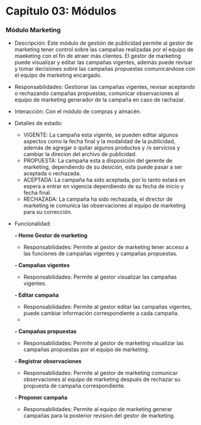 # Capítulo 03: Módulos
###  Módulo Marketing

- Descripción: Este módulo de gestión de publicidad permite al gestor de marketing tener control sobre las campañas realizadas por el equipo de maeketing con el fin de atraer más clientes. El gestor de marketing puede visualizar y editar las campañas vigentes, además puede revisar y tomar decisiones sobre las campañas propuestas comunicandose con el equipo de marketing encargado.

- Responsabilidades: Gestionar las campañas vigentes, revisar aceptando o rechazando campañas propuestas, comunicar observaciones al equipo de marketing generador de la campaña en caso de rachazar. 

- Interacción: Con el módulo de compras y almacén.

- Detalles de estado:
  - VIGENTE: La campaña esta vigente, se pueden editar algunos aspectos como la fecha final y la modalidad de la publicidad, además de agregar o quitar algunos productos y /o servicios y cambiar la direcion 
    del archivo de publicidad.
  - PROPUESTA: La campaña esta a disposición del gerente de marketing, dependiendo de su desición, esta puede pasar a ser aceptada o rechazada.
  - ACEPTADA: La campaña ha sido aceptada, por lo tanto estará en espera a entrar en vigencia dependiendo de su fecha de inicio y fecha final.
  - RECHAZADA: La campaña ha sido rechazada, el director de marketing le comunica las observaciones al equipo de marketing para su corrección.

- Funcionalidad:

  **- Home Gestor de marketing**
    - Responsabilidades: Permite al gestor de marketing tener acceso a las funciones de campañas vigentes y campañas propuestas.

  **- Campañas vigentes**
    - Responsabilidades: Permite al gestor visualizar las campañas vigentes.

  **- Editar campaña**
    - Responsabilidades: Permite al gestor editar las campañas vigentes, puede cambiar información correspondiente a cada campaña.
    - 
  **- Campañas propuestas**
    - Responsabilidades: Permite al gestor de marketing visualizar las campañas propuestas por el equipo de marketing.
      
  **- Registrar observaciones**
    - Responsabilidades: Permite al gestor de marketing comunicar observaciones al equipo de marketing después de rechazar su propuesta de campaña correspondiente.

  **- Proponer campaña**
    - Responsabilidades: Permite al equipo de marketing generar campañas para la posterior revision del gestor de marketing.
